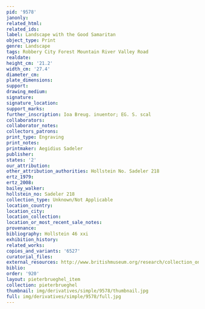 ```yaml
---
pid: '9578'
janonly: 
related_html: 
related_ids: 
label: Landscape with the Good Samaritan
object_type: Print
genre: Landscape
tags: Robbery City Forest Mountain River Valley Road
realdate: 
height_cm: '21.2'
width_cm: '27.4'
diameter_cm: 
plate_dimensions: 
support: 
drawing_medium: 
signature: 
signature_location: 
support_marks: 
further_inscription: Ioa Breug. inuentor; EG. S. scal
collaborators: 
collaborator_notes: 
collectors_patrons: 
print_type: Engraving
print_notes: 
printmaker: Aegidius Sadeler
publisher: 
states: '2'
our_attribution: 
other_attribution_authorities: Hollstein No. Sadeler 218
ertz_1979: 
ertz_2008: 
bailey_walker: 
hollstein_no: Sadeler 218
collection_type: Unknown/Not Applicable
location_country: 
location_city: 
location_collection: 
location_or_most_recent_sale_notes: 
provenance: 
bibliography: Hollstein 46 xxi
exhibition_history: 
related_works: 
copies_and_variants: '6527'
curatorial_files: 
external_resources: http://www.britishmuseum.org/research/collection_online/collection_object_details.aspx?assetId=690205001&objectId=3228578&partId=1
biblio: 
order: '920'
layout: pieterbrueghel_item
collection: pieterbrueghel
thumbnail: img/derivatives/simple/9578/thumbnail.jpg
full: img/derivatives/simple/9578/full.jpg
---
```

